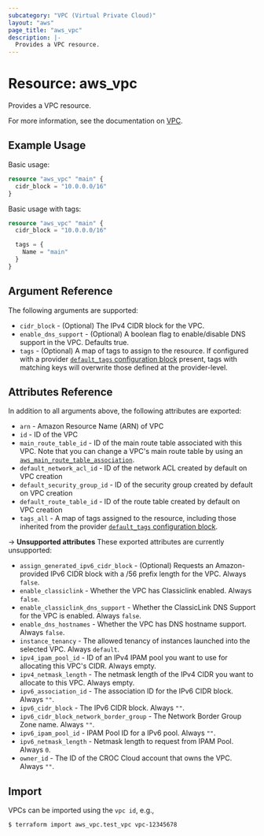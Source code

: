 ```yaml
---
subcategory: "VPC (Virtual Private Cloud)"
layout: "aws"
page_title: "aws_vpc"
description: |-
  Provides a VPC resource.
---
```


# Resource: aws_vpc

Provides a VPC resource.

For more information, see the documentation on [VPC][vpc].

## Example Usage

Basic usage:

```terraform
resource "aws_vpc" "main" {
  cidr_block = "10.0.0.0/16"
}
```

Basic usage with tags:

```terraform
resource "aws_vpc" "main" {
  cidr_block = "10.0.0.0/16"

  tags = {
    Name = "main"
  }
}
```

## Argument Reference

The following arguments are supported:

* `cidr_block` - (Optional) The IPv4 CIDR block for the VPC.
* `enable_dns_support` - (Optional) A boolean flag to enable/disable DNS support in the VPC. Defaults true.
* `tags` - (Optional) A map of tags to assign to the resource. If configured with a provider [`default_tags` configuration block][default-tags] present, tags with matching keys will overwrite those defined at the provider-level.

## Attributes Reference

In addition to all arguments above, the following attributes are exported:

* `arn` - Amazon Resource Name (ARN) of VPC
* `id` - ID of the VPC
* `main_route_table_id` - ID of the main route table associated with
     this VPC. Note that you can change a VPC's main route table by using an
     [`aws_main_route_table_association`][tf-main-route-table-association].
* `default_network_acl_id` - ID of the network ACL created by default on VPC creation
* `default_security_group_id` - ID of the security group created by default on VPC creation
* `default_route_table_id` - ID of the route table created by default on VPC creation
* `tags_all` - A map of tags assigned to the resource, including those inherited from the provider [`default_tags` configuration block][default-tags].

->  **Unsupported attributes**
These exported attributes are currently unsupported:

* `assign_generated_ipv6_cidr_block` - (Optional) Requests an Amazon-provided IPv6 CIDR block with a /56 prefix length for the VPC. Always `false`.
* `enable_classiclink` - Whether the VPC has Classiclink enabled. Always `false`.
* `enable_classiclink_dns_support` - Whether the ClassicLink DNS Support for the VPC is enabled. Always `false`.
* `enable_dns_hostnames` - Whether the VPC has DNS hostname support. Always `false`.
* `instance_tenancy` - The allowed tenancy of instances launched into the selected VPC. Always `default`.
* `ipv4_ipam_pool_id` -  ID of an IPv4 IPAM pool you want to use for allocating this VPC's CIDR. Always empty.
* `ipv4_netmask_length` - The netmask length of the IPv4 CIDR you want to allocate to this VPC. Always empty.
* `ipv6_association_id` - The association ID for the IPv6 CIDR block. Always `""`.
* `ipv6_cidr_block` - The IPv6 CIDR block. Always `""`.
* `ipv6_cidr_block_network_border_group` - The Network Border Group Zone name. Always `""`.
* `ipv6_ipam_pool_id` - IPAM Pool ID for a IPv6 pool. Always `""`.
* `ipv6_netmask_length` - Netmask length to request from IPAM Pool. Always `0`.
* `owner_id` - The ID of the CROC Cloud account that owns the VPC. Always `""`.

## Import

VPCs can be imported using the `vpc id`, e.g.,

```
$ terraform import aws_vpc.test_vpc vpc-12345678
```

[default-tags]: https://www.terraform.io/docs/providers/aws/index.html#default_tags-configuration-block
[tf-main-route-table-association]: main_route_table_association.html
[vpc]: https://docs.cloud.croc.ru/en/services/networks/privatecloud.html
